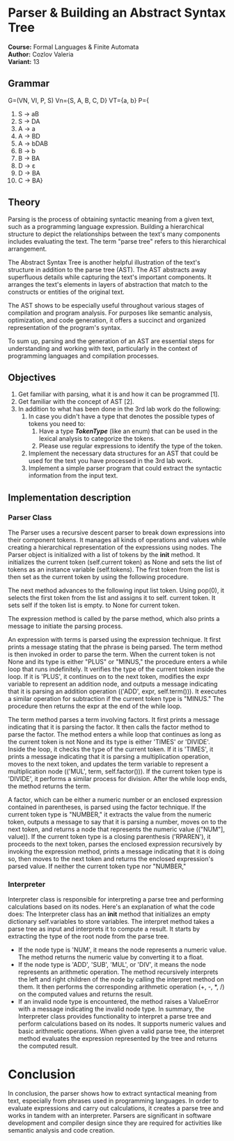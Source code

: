 # Parser & Building an Abstract Syntax Tree
**Course:** Formal Languages & Finite Automata  
**Author:** Cozlov Valeria \
**Variant:** 13
## Grammar
G=(VN, VI, P, S) Vn={S, A, B, C, D} VT={a, b}
P={ 
1. S → aB
2. S → DA
3. A → a
4. A → BD
5. A → bDAB
6. B → b
7. B → BA
8. D → ε
9. D → BA
10. C → BA}
## Theory
<p>
Parsing is the process of obtaining syntactic meaning from a given text, such as a programming language expression. Building a hierarchical structure to depict the relationships between the text's many components includes evaluating the text. The term "parse tree" refers to this hierarchical arrangement.

The Abstract Syntax Tree is another helpful illustration of the text's structure in addition to the parse tree (AST). The AST abstracts away superfluous details while capturing the text's important components. It arranges the text's elements in layers of abstraction that match to the constructs or entities of the original text.

The AST shows to be especially useful throughout various stages of compilation and program analysis. For purposes like semantic analysis, optimization, and code generation, it offers a succinct and organized representation of the program's syntax.

To sum up, parsing and the generation of an AST are essential steps for understanding and working with text, particularly in the context of programming languages and compilation processes.

## Objectives

1. Get familiar with parsing, what it is and how it can be programmed [1].
2. Get familiar with the concept of AST [2].
3. In addition to what has been done in the 3rd lab work do the following:
   1. In case you didn't have a type that denotes the possible types of tokens you need to:
      1. Have a type __*TokenType*__ (like an enum) that can be used in the lexical analysis to categorize the tokens. 
      2. Please use regular expressions to identify the type of the token.
   2. Implement the necessary data structures for an AST that could be used for the text you have processed in the 3rd lab work.
   3. Implement a simple parser program that could extract the syntactic information from the input text.

## Implementation description

### Parser Class
The Parser uses a recursive descent parser to break down expressions into their component tokens. It manages all kinds of operations and values while creating a hierarchical representation of the expressions using nodes.
The Parser object is initialized with a list of tokens by the __init__ method. It initializes the current token (self.current token) as None and sets the list of tokens as an instance variable (self.tokens). The first token from the list is then set as the current token by using the following procedure.

The next method advances to the following input list token. Using pop(0), it selects the first token from the list and assigns it to self. current token. It sets self if the token list is empty. to None for current token.

The expression method is called by the parse method, which also prints a message to initiate the parsing process.

An expression with terms is parsed using the expression technique. It first prints a message stating that the phrase is being parsed. The term method is then invoked in order to parse the term. When the current token is not None and its type is either "PLUS" or "MINUS," the procedure enters a while loop that runs indefinitely. It verifies the type of the current token inside the loop. If it is 'PLUS', it continues on to the next token, modifies the expr variable to represent an addition node, and outputs a message indicating that it is parsing an addition operation (('ADD', expr, self.term())). It executes a similar operation for subtraction if the current token type is "MINUS." The procedure then returns the expr at the end of the while loop.

The term method parses a term involving factors. It first prints a message indicating that it is parsing the factor. It then calls the factor method to parse the factor. The method enters a while loop that continues as long as the current token is not None and its type is either 'TIMES' or 'DIVIDE'. Inside the loop, it checks the type of the current token. If it is 'TIMES', it prints a message indicating that it is parsing a multiplication operation, moves to the next token, and updates the term variable to represent a multiplication node (('MUL', term, self.factor())). If the current token type is 'DIVIDE', it performs a similar process for division. After the while loop ends, the method returns the term.

A factor, which can be either a numeric number or an enclosed expression contained in parentheses, is parsed using the factor technique. If the current token type is "NUMBER," it extracts the value from the numeric token, outputs a message to say that it is parsing a number, moves on to the next token, and returns a node that represents the numeric value (("NUM"], value)). If the current token type is a closing parenthesis ('RPAREN'), it proceeds to the next token, parses the enclosed expression recursively by invoking the expression method, prints a message indicating that it is doing so, then moves to the next token and returns the enclosed expression's parsed value. If neither the current token type nor "NUMBER,"

### Interpreter
Interpreter class is responsible for interpreting a parse tree and performing calculations based on its nodes. Here's an explanation of what the code does:
The Interpreter class has an __init__ method that initializes an empty dictionary self.variables to store variables.
The interpret method takes a parse tree as input and interprets it to compute a result. It starts by extracting the type of the root node from the parse tree.
-	If the node type is 'NUM', it means the node represents a numeric value. The method returns the numeric value by converting it to a float.
-	If the node type is 'ADD', 'SUB', 'MUL', or 'DIV', it means the node represents an arithmetic operation. The method recursively interprets the left and right children of the node by calling the interpret method on them. It then performs the corresponding arithmetic operation (+, -, *, /) on the computed values and returns the result.
- If an invalid node type is encountered, the method raises a ValueError with a message indicating the invalid node type.
In summary, the Interpreter class provides functionality to interpret a parse tree and perform calculations based on its nodes. It supports numeric values and basic arithmetic operations. When given a valid parse tree, the interpret method evaluates the expression represented by the tree and returns the computed result.


# Conclusion
In conclusion, the parser shows how to extract syntactical meaning from text, especially from phrases used in programming languages. In order to evaluate expressions and carry out calculations, it creates a parse tree and works in tandem with an interpreter. Parsers are significant in software development and compiler design since they are required for activities like semantic analysis and code creation.
